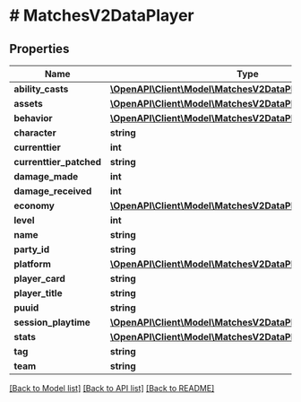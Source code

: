 # # MatchesV2DataPlayer

## Properties

Name | Type | Description | Notes
------------ | ------------- | ------------- | -------------
**ability_casts** | [**\OpenAPI\Client\Model\MatchesV2DataPlayerAbilityCasts**](MatchesV2DataPlayerAbilityCasts.md) |  |
**assets** | [**\OpenAPI\Client\Model\MatchesV2DataPlayerAssets**](MatchesV2DataPlayerAssets.md) |  |
**behavior** | [**\OpenAPI\Client\Model\MatchesV2DataPlayerBehavior**](MatchesV2DataPlayerBehavior.md) |  |
**character** | **string** |  | [optional]
**currenttier** | **int** |  |
**currenttier_patched** | **string** |  |
**damage_made** | **int** |  |
**damage_received** | **int** |  |
**economy** | [**\OpenAPI\Client\Model\MatchesV2DataPlayerEconomy**](MatchesV2DataPlayerEconomy.md) |  |
**level** | **int** |  |
**name** | **string** |  |
**party_id** | **string** |  |
**platform** | [**\OpenAPI\Client\Model\MatchesV2DataPlatform**](MatchesV2DataPlatform.md) |  |
**player_card** | **string** |  |
**player_title** | **string** |  |
**puuid** | **string** |  |
**session_playtime** | [**\OpenAPI\Client\Model\MatchesV2DataPlayerSessionPlaytime**](MatchesV2DataPlayerSessionPlaytime.md) |  |
**stats** | [**\OpenAPI\Client\Model\MatchesV2DataPlayerStats**](MatchesV2DataPlayerStats.md) |  |
**tag** | **string** |  |
**team** | **string** |  |

[[Back to Model list]](../../README.md#models) [[Back to API list]](../../README.md#endpoints) [[Back to README]](../../README.md)
